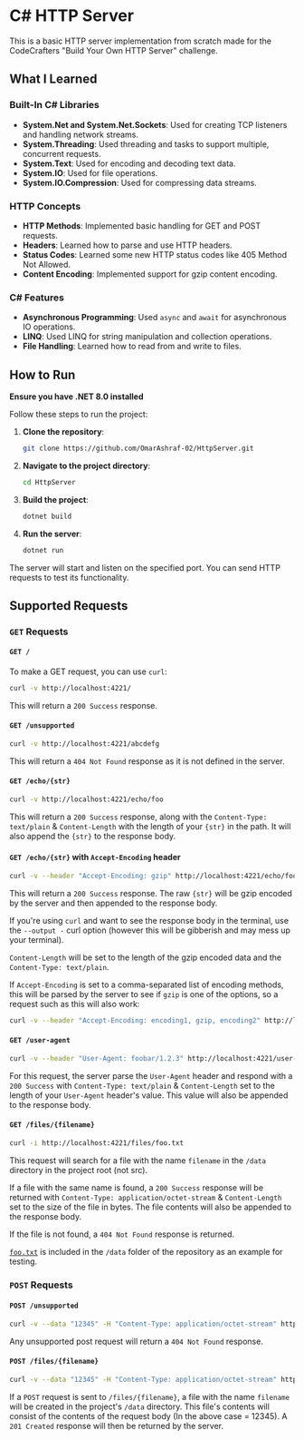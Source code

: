 # C# HTTP Server

This is a basic HTTP server implementation from scratch made for the CodeCrafters "Build Your Own HTTP Server" challenge.

## What I Learned

### Built-In C# Libraries

- **System.Net and System.Net.Sockets**: Used for creating TCP listeners and handling network streams.
- **System.Threading**: Used threading and tasks to support multiple, concurrent requests.
- **System.Text**: Used for encoding and decoding text data.
- **System.IO**: Used for file operations.
- **System.IO.Compression**: Used for compressing data streams.

### HTTP Concepts

- **HTTP Methods**: Implemented basic handling for GET and POST requests.
- **Headers**: Learned how to parse and use HTTP headers.
- **Status Codes**: Learned some new HTTP status codes like 405 Method Not Allowed.
- **Content Encoding**: Implemented support for gzip content encoding.

### C# Features

- **Asynchronous Programming**: Used `async` and `await` for asynchronous IO operations.
- **LINQ**: Used LINQ for string manipulation and collection operations.
- **File Handling**: Learned how to read from and write to files.

## How to Run

**Ensure you have .NET 8.0 installed**

Follow these steps to run the project:

1. **Clone the repository**:

    ```sh
    git clone https://github.com/OmarAshraf-02/HttpServer.git
    ```

2. **Navigate to the project directory**:

    ```sh
    cd HttpServer
    ```

3. **Build the project**:

    ```sh
    dotnet build
    ```

4. **Run the server**:

    ```sh
    dotnet run
    ```

The server will start and listen on the specified port. You can send HTTP requests to test its functionality.

## Supported Requests

### `GET` Requests

#### `GET /`

To make a GET request, you can use `curl`:

```sh
curl -v http://localhost:4221/
```
This will return a `200 Success` response.

#### `GET /unsupported`

```sh
curl -v http://localhost:4221/abcdefg
```
This will return a `404 Not Found` response as it is not defined in the server.

#### `GET /echo/{str}`

```sh
curl -v http://localhost:4221/echo/foo
```
This will return a `200 Success` response, along with the `Content-Type: text/plain` & `Content-Length` with the length of your `{str}` in the path. It will also append the `{str}` to the response body.

#### `GET /echo/{str}` with `Accept-Encoding` header

```sh
curl -v --header "Accept-Encoding: gzip" http://localhost:4221/echo/foo
```
This will return a `200 Success` response. The raw `{str}` will be gzip encoded by the server and then appended to the response body. 

If you're using `curl` and want to see the response body in the terminal, use the `--output -` curl option (however this will be gibberish and may mess up your terminal). 

`Content-Length` will be set to the length of the gzip encoded data and the `Content-Type: text/plain`.

If `Accept-Encoding` is set to a comma-separated list of encoding methods, this will be parsed by the server to see if `gzip` is one of the options, so a request such as this will also work:

```sh
curl -v --header "Accept-Encoding: encoding1, gzip, encoding2" http://localhost:4221/echo/foo
```

#### `GET /user-agent`

```sh
curl -v --header "User-Agent: foobar/1.2.3" http://localhost:4221/user-agent
```
For this request, the server parse the `User-Agent` header and respond with a `200 Success` with `Content-Type: text/plain` & `Content-Length` set to the length of your `User-Agent` header's value. This value will also be appended to the response body.

#### `GET /files/{filename}`

```sh
curl -i http://localhost:4221/files/foo.txt
```
This request will search for a file with the name `filename` in the `/data` directory in the project root (not src). 

If a file with the same name is found, a `200 Success` response will be returned with `Content-Type: application/octet-stream` & `Content-Length` set to the size of the file in bytes. The file contents will also be appended to the response body.

If the file is not found, a `404 Not Found` response is returned. 

[`foo.txt`](./data/foo.txt) is included in the `/data` folder of the repository as an example for testing.

### `POST` Requests

#### `POST /unsupported`

```sh
curl -v --data "12345" -H "Content-Type: application/octet-stream" http://localhost:4221/unsupported
```
Any unsupported post request will return a `404 Not Found` response.

#### `POST /files/{filename}`

```sh
curl -v --data "12345" -H "Content-Type: application/octet-stream" http://localhost:4221/files/foo
```
If a `POST` request is sent to `/files/{filename}`, a file with the name `filename` will be created in the project's `/data` directory. This file's contents will consist of the contents of the request body (In the above case = 12345). A `201 Created` response will then be returned by the server.
